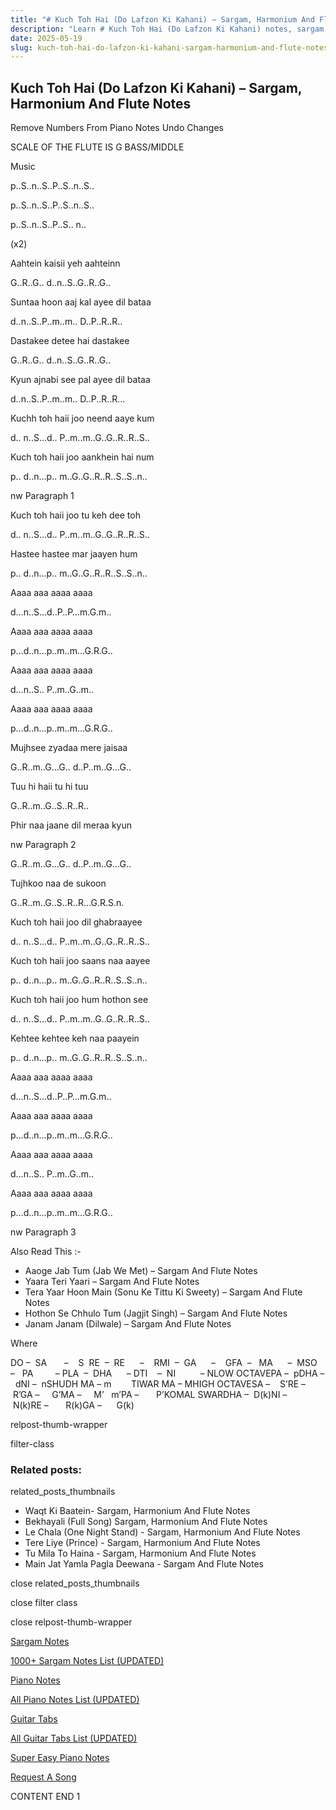 ```yaml
---
title: "# Kuch Toh Hai (Do Lafzon Ki Kahani) – Sargam, Harmonium And Flute Notes"
description: "Learn # Kuch Toh Hai (Do Lafzon Ki Kahani) notes, sargam, harmonium notations and flute notes. Easy step-by-step tutorial for beginners."
date: 2025-05-19
slug: kuch-toh-hai-do-lafzon-ki-kahani-sargam-harmonium-and-flute-notes
---
```


## Kuch Toh Hai (Do Lafzon Ki Kahani) – Sargam, Harmonium And Flute Notes

Remove Numbers From Piano Notes
Undo Changes

SCALE OF THE FLUTE IS G BASS/MIDDLE

Music

p..S..n..S..P..S..n..S..

p..S..n..S..P..S..n..S..

p..S..n..S..P..S.. n..

(x2)

Aahtein kaisii yeh aahteinn

G..R..G.. d..n..S..G..R..G..

Suntaa hoon aaj kal ayee dil bataa

d..n..S..P..m..m.. D..P..R..R..

Dastakee detee hai dastakee

G..R..G.. d..n..S..G..R..G..

Kyun ajnabi see pal ayee dil bataa

d..n..S..P..m..m.. D..P..R..R…

Kuchh toh haii joo neend aaye kum

d.. n..S…d.. P..m..m..G..G..R..R..S..

Kuch toh haii joo aankhein hai num

p.. d..n…p.. m..G..G..R..R..S..S..n..

nw Paragraph 1

Kuch toh haii joo tu keh dee toh

d.. n..S…d.. P..m..m..G..G..R..R..S..

Hastee hastee mar jaayen hum

p.. d..n…p.. m..G..G..R..R..S..S..n..

Aaaa aaa aaaa aaaa

d…n..S…d..P..P…m.G.m..

Aaaa aaa aaaa aaaa

p…d..n…p..m..m…G.R.G..

Aaaa aaa aaaa aaaa

d…n..S.. P..m..G..m..

Aaaa aaa aaaa aaaa

p…d..n…p..m..m…G.R.G..

Mujhsee zyadaa mere jaisaa

G..R..m..G…G.. d..P..m..G…G..

Tuu hi haii tu hi tuu

G..R..m..G..S..R..R..

Phir naa jaane dil meraa kyun

nw Paragraph 2

G..R..m..G…G.. d..P..m..G…G..

Tujhkoo naa de sukoon

G..R..m..G..S..R..R…G.R.S.n.

Kuch toh haii joo dil ghabraayee

d.. n..S…d.. P..m..m..G..G..R..R..S..

Kuch toh haii joo saans naa aayee

p.. d..n…p.. m..G..G..R..R..S..S..n..

Kuch toh haii joo hum hothon see

d.. n..S…d.. P..m..m..G..G..R..R..S..

Kehtee kehtee keh naa paayein

p.. d..n…p.. m..G..G..R..R..S..S..n..

Aaaa aaa aaaa aaaa

d…n..S…d..P..P…m.G.m..

Aaaa aaa aaaa aaaa

p…d..n…p..m..m…G.R.G..

Aaaa aaa aaaa aaaa

d…n..S.. P..m..G..m..

Aaaa aaa aaaa aaaa

p…d..n…p..m..m…G.R.G..

nw Paragraph 3

Also Read This :-

* Aaoge Jab Tum (Jab We Met) – Sargam And Flute Notes
* Yaara Teri Yaari – Sargam And Flute Notes
* Tera Yaar Hoon Main (Sonu Ke Tittu Ki Sweety) – Sargam And Flute Notes
* Hothon Se Chhulo Tum (Jagjit Singh) – Sargam And Flute Notes
* Janam Janam (Dilwale) – Sargam And Flute Notes

Where

DO –  SA       –    S  RE  –  RE      –    RMI  –  GA      –    GFA  –   MA      –  MSO  –   PA         – PLA  –  DHA      – DTI    –  NI          – NLOW OCTAVEPA –  pDHA –  dNI –  nSHUDH MA – m        TIWAR MA – MHIGH OCTAVESA –    S’RE –     R’GA –     G’MA –     M’   m’PA –       P’KOMAL SWARDHA –  D(k)NI –       N(k)RE –       R(k)GA –      G(k)

relpost-thumb-wrapper

filter-class

### Related posts:

related_posts_thumbnails

* Waqt Ki Baatein- Sargam, Harmonium And Flute Notes
* Bekhayali (Full Song) Sargam, Harmonium And Flute Notes
* Le Chala (One Night Stand) - Sargam, Harmonium And Flute Notes
* Tere Liye (Prince) - Sargam, Harmonium And Flute Notes
* Tu Mila To Haina - Sargam, Harmonium And Flute Notes
* Main Jat Yamla Pagla Deewana - Sargam And Flute Notes

close related_posts_thumbnails

close filter class

close relpost-thumb-wrapper

[Sargam Notes](https://www.notationsworld.com/sargam-notes.html)

[1000+ Sargam Notes List (UPDATED)](https://www.notationsworld.com/all-songs-list-sargam-notes.html)

[Piano Notes](https://www.notationsworld.com/piano-notes.html)

[All Piano Notes List (UPDATED)](https://www.notationsworld.com/all-songs-list-piano-notes.html)

[Guitar Tabs](https://www.notationsworld.com/guitar-tabs.html)

[All Guitar Tabs List (UPDATED)](https://www.notationsworld.com/all-songs-list-guitar-tabs.html)

[Super Easy Piano Notes](https://studywall.in/)

[Request A Song](https://www.notationsworld.com/request-a-song.html)

CONTENT END 1

